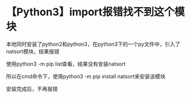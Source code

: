 # 【Python3】import报错找不到这个模块
本地同时安装了python2和python3，在python3下的一个py文件中，引入了natsort模块，结果报错

使用python3 -m pip list查看，结果没有安装natsort

所以在cmd命令下，使用python3 -m pip install natsort来安装该模块

安装完成后，不再报错